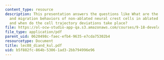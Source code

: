 ```yaml
---
content_type: resource
description: This presentation answers the questions like What are the cell trajectories
  and migration behaviors of non-ablated neural crest cells in ablated embryos? Where
  and when do the cell trajectory deviations take place?
file: https://ol-ocw-studio-app-qa.s3.amazonaws.com/courses/9-18-developmental-neurobiology-spring-2005/b5f882fc864b53061ad32bb794996e96_lec08_diand_kul.pdf
file_type: application/pdf
parent_uid: 0620498c-faec-efb4-9635-e7cda75302b4
resourcetype: Document
title: lec08_diand_kul.pdf
uid: b5f882fc-864b-5306-1ad3-2bb794996e96
---
```

